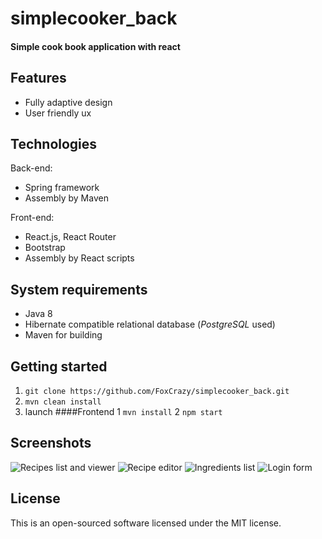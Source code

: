 # simplecooker_back

#### Simple cook book application with react
## Features
* Fully adaptive design
* User friendly ux

## Technologies
Back-end:
* Spring framework
* Assembly by Maven

Front-end:
* React.js, React Router
* Bootstrap
* Assembly by React scripts

## System requirements
* Java 8
* Hibernate compatible relational database (_PostgreSQL_ used)
* Maven for building

## Getting started
1. `git clone https://github.com/FoxCrazy/simplecooker_back.git`
2. `mvn clean install`
3. launch
####Frontend
1 `mvn install`
2 `npm start`

## Screenshots

![Recipes list and viewer](https://i.ibb.co/DKYY8sw/image.png)
![Recipe editor](https://i.ibb.co/xjGjFm0/image.png)
![Ingredients list](https://i.ibb.co/5xPGBrh/image.png)
![Login form](https://i.ibb.co/VmkyxRD/image.png)

## License
This is an open-sourced software licensed under the MIT license.
